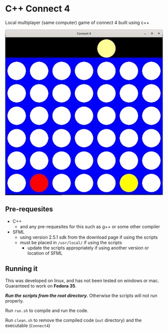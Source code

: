 # C++ Connect 4

Local multiplayer (same computer) game of connect 4 built using c++

![Connect 4 Screenshot](/assets/Connect4.png)

## Pre-requesites

- C++
  - and any pre-requesites for this such as g++ or some other compiler
- SFML
  - using version 2.5.1 sdk from the download page if using the scripts
  - must be placed in `/usr/local/` if using the scripts
    - update the scripts appropriately if using another version or location of SFML

## Running it

This was developed on linux, and has not been tested on windows or mac.
Guaranteed to work on **Fedora 35**.

**_Run the scripts from the root directory._** Otherwise the scripts will not run properly.

Run `run.sh` to compile and run the code.

Run `clean.sh` to remove the compiled code (`out` directory) and the executable (`Connect4`)
